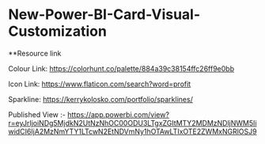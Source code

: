 # New-Power-BI-Card-Visual-Customization

**Resource link

Colour Link: https://colorhunt.co/palette/884a39c38154ffc26ff9e0bb

Icon Link: https://www.flaticon.com/search?word=profit

Sparkline: https://kerrykolosko.com/portfolio/sparklines/ 

Published View :- https://app.powerbi.com/view?r=eyJrIjoiNDg5MjdkN2UtNzNhOC00ODU3LTgxZGItMTY2MDMzNDljNWM5IiwidCI6IjA2MzNmYTY1LTcwN2EtNDVmNy1hOTAwLTIxOTE2ZWMxNGRlOSJ9
